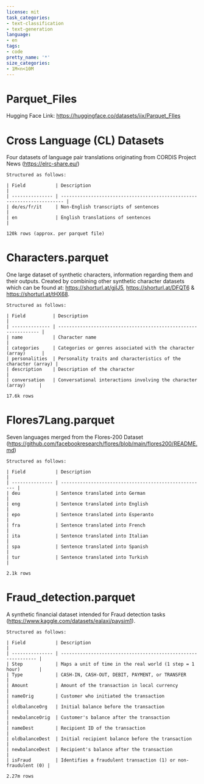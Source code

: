 ```yaml
---
license: mit
task_categories:
- text-classification
- text-generation
language:
- en
tags:
- code
pretty_name: '*'
size_categories:
- 1M<n<10M
---
```

# Parquet_Files

Hugging Face Link: https://huggingface.co/datasets/iix/Parquet_FIles

# Cross Language (CL) Datasets

Four datasets of language pair translations originating from CORDIS Project News (https://elrc-share.eu/)

```
Structured as follows:

| Field           | Description                                                             |
| --------------- | ----------------------------------------------------------------------- |
| de/es/fr/it     | Non-English transcripts of sentences                                    |
| en              | English translations of sentences                                       |

120k rows (approx. per parquet file)
```

# Characters.parquet

One large dataset of synthetic characters, information regarding them and their outputs. Created by combining other synthetic character datasets which can be found at: https://shorturl.at/gjIJ5, https://shorturl.at/DFQT6 & https://shorturl.at/tHX68.

```
Structured as follows:

| Field          | Description                                                     |
| -------------- | --------------------------------------------------------------- |
| name           | Character name                                                  |
| categories     | Categories or genres associated with the character (array)      |
| personalities  | Personality traits and characteristics of the character (array) |
| description    | Description of the character                                    |
| conversation   | Conversational interactions involving the character (array)     |

17.6k rows 
```

# Flores7Lang.parquet

Seven languages merged from the Flores-200 Dataset (https://github.com/facebookresearch/flores/blob/main/flores200/README.md)

```
Structured as follows:

| Field           | Description                                           |
| --------------- | ----------------------------------------------------- |
| deu             | Sentence translated into German                       |
| eng             | Sentence translated into English                      |
| epo             | Sentence translated into Esperanto                    |
| fra             | Sentence translated into French                       |
| ita             | Sentence translated into Italian                      |
| spa             | Sentence translated into Spanish                      |
| tur             | Sentence translated into Turkish                      |

2.1k rows
```

# Fraud_detection.parquet

A synthetic financial dataset intended for Fraud detection tasks (https://www.kaggle.com/datasets/ealaxi/paysim1).

```
Structured as follows: 

| Field           | Description                                                   |
| --------------- | ------------------------------------------------------------- |
| Step            | Maps a unit of time in the real world (1 step = 1 hour)       |
| Type            | CASH-IN, CASH-OUT, DEBIT, PAYMENT, or TRANSFER                |
| Amount          | Amount of the transaction in local currency                   |
| nameOrig        | Customer who initiated the transaction                        |
| oldbalanceOrg   | Initial balance before the transaction                        |
| newbalanceOrig  | Customer's balance after the transaction                      |
| nameDest        | Recipient ID of the transaction                               |
| oldbalanceDest  | Initial recipient balance before the transaction              |
| newbalanceDest  | Recipient's balance after the transaction                     |
| isFraud         | Identifies a fraudulent transaction (1) or non-fraudulent (0) |

2.27m rows
```